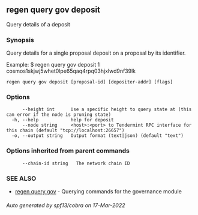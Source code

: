 ## regen query gov deposit

Query details of a deposit

### Synopsis

Query details for a single proposal deposit on a proposal by its identifier.

Example:
$ regen query gov deposit 1 cosmos1skjwj5whet0lpe65qaq4rpq03hjxlwd9nf39lk

```
regen query gov deposit [proposal-id] [depositer-addr] [flags]
```

### Options

```
      --height int      Use a specific height to query state at (this can error if the node is pruning state)
  -h, --help            help for deposit
      --node string     <host>:<port> to Tendermint RPC interface for this chain (default "tcp://localhost:26657")
  -o, --output string   Output format (text|json) (default "text")
```

### Options inherited from parent commands

```
      --chain-id string   The network chain ID
```

### SEE ALSO

* [regen query gov](regen_query_gov.md)	 - Querying commands for the governance module

###### Auto generated by spf13/cobra on 17-Mar-2022
